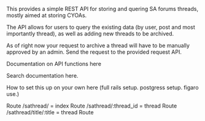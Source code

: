 This provides a simple REST API for storing and quering SA forums threads, mostly aimed at storing CYOAs. 

The API allows for users to query the existing data (by user, post and most importantly thread), as well as adding new threads to be archived. 

As of right now your request to archive a thread will have to be manually approved by an admin. Send the request to the provided request API. 

Documentation on API functions here

Search documentation here.

How to set this up on your own here (full rails setup. postgress setup. figaro use.)

Route /sathread/ = index
Route /sathread/:thread_id = thread
Route /sathread/title/:title = thread
Route 